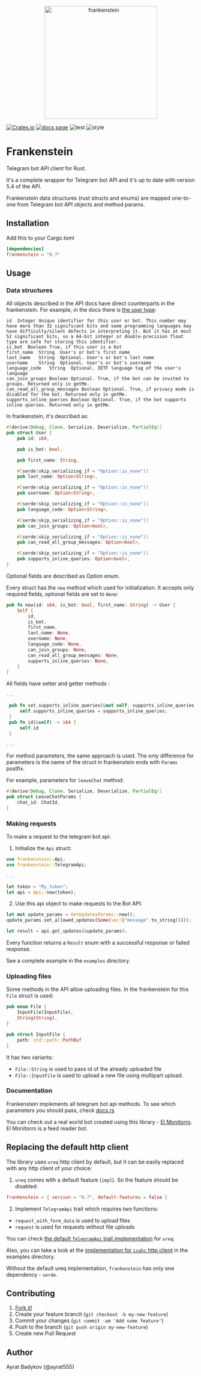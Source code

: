 <p align="center"><img src="frankenstein_logo.png" alt="frankenstein" height="300px"></p>

[![Crates.io][s1]][ci] [![docs page][docs-badge]][docs] ![test][ga-test] ![style][ga-style]

# Frankenstein

Telegram bot API client for Rust.

It's a complete wrapper for Telegram bot API and it's up to date with version 5.4 of the API.

Frankenstein data structures (rust structs and enums) are mapped one-to-one from Telegram bot API objects and method params.

## Installation

Add this to your Cargo.toml


```toml
[dependencies]
frankenstein = "0.7"
```

## Usage

### Data structures

All objects described in the API docs have direct counterparts in the frankenstein. For example, in the docs there is [the user type](https://core.telegram.org/bots/api#user):
```
id	Integer	Unique identifier for this user or bot. This number may have more than 32 significant bits and some programming languages may have difficulty/silent defects in interpreting it. But it has at most 52 significant bits, so a 64-bit integer or double-precision float type are safe for storing this identifier.
is_bot	Boolean	True, if this user is a bot
first_name	String	User's or bot's first name
last_name	String	Optional. User's or bot's last name
username	String	Optional. User's or bot's username
language_code	String	Optional. IETF language tag of the user's language
can_join_groups	Boolean	Optional. True, if the bot can be invited to groups. Returned only in getMe.
can_read_all_group_messages	Boolean	Optional. True, if privacy mode is disabled for the bot. Returned only in getMe.
supports_inline_queries	Boolean	Optional. True, if the bot supports inline queries. Returned only in getMe.
```

In frankenstein, it's described as:

```rust
#[derive(Debug, Clone, Serialize, Deserialize, PartialEq)]
pub struct User {
    pub id: i64,

    pub is_bot: bool,

    pub first_name: String,

    #[serde(skip_serializing_if = "Option::is_none")]
    pub last_name: Option<String>,

    #[serde(skip_serializing_if = "Option::is_none")]
    pub username: Option<String>,

    #[serde(skip_serializing_if = "Option::is_none")]
    pub language_code: Option<String>,

    #[serde(skip_serializing_if = "Option::is_none")]
    pub can_join_groups: Option<bool>,

    #[serde(skip_serializing_if = "Option::is_none")]
    pub can_read_all_group_messages: Option<bool>,

    #[serde(skip_serializing_if = "Option::is_none")]
    pub supports_inline_queries: Option<bool>,
}
```

Optional fields are described as Option enum.

Every struct has the `new` method which used for initialization. It accepts only required fields, optional fields are set to `None`:

```rust
pub fn new(id: i64, is_bot: bool, first_name: String) -> User {
    Self {
        id,
        is_bot,
        first_name,
        last_name: None,
        username: None,
        language_code: None,
        can_join_groups: None,
        can_read_all_group_messages: None,
        supports_inline_queries: None,
    }
}
```

All fields have setter and getter methods :

```rust
...

 pub fn set_supports_inline_queries(&mut self, supports_inline_queries: Option<bool>) {
     self.supports_inline_queries = supports_inline_queries;
 }
 pub fn id(&self) -> i64 {
     self.id
 }

...
```


For method parameters, the same approach is used. The only difference for parameters is the name of the struct in frankenstein ends with `Params` postfix.

For example, parameters for `leaveChat` method:

```rust
#[derive(Debug, Clone, Serialize, Deserialize, PartialEq)]
pub struct LeaveChatParams {
    chat_id: ChatId,
}
```


### Making requests

To make a request to the telegram bot api:

1. Initialize the `Api` struct:

```rust
use frankenstein::Api;
use frankenstein::TelegramApi;

...

let token = "My_token";
let api = Api::new(token);
```

2. Use this api object to make requests to the Bot API:

```rust
let mut update_params = GetUpdatesParams::new();
update_params.set_allowed_updates(Some(vec!["message".to_string()]));

let result = api.get_updates(&update_params);
```

Every function returns a `Result` enum with a successful response or failed response.

See a complete example in the `examples` directory.

### Uploading files

Some methods in the API allow uploading files. In the frankenstein for this `File` struct is used:

```rust
pub enum File {
    InputFile(InputFile),
    String(String),
}

pub struct InputFile {
    path: std::path::PathBuf
}
```

It has two variants:

- `File::String` is used to pass id of the already uploaded file
- `File::InputFile` is used to upload a new file using multipart upload.


### Documentation

Frankenstein implements all telegram bot api methods. To see which parameters you should pass, check [docs.rs](https://docs.rs/frankenstein/0.7.0/frankenstein/api/trait.TelegramApi.html#provided-methods)

You can check out a real world bot created using this library - [El Monitorro](https://github.com/ayrat555/el_monitorro). El Monitorro is a feed reader bot.

## Replacing the default http client

The library uses `ureq` http client by default, but it can be easily replaced with any http client of your choice:

1. `ureq` comes with a default feature (`impl`). So the feature should be disabled:

```toml
frankenstein = { version = "0.7", default-features = false }
```

2. Implement `TelegramApi` trait which requires two functions:

- `request_with_form_data` is used to upload files
- `request` is used for requests without file uploads

You can check [the default `TelegramApi` trait implementation](https://github.com/ayrat555/frankenstein/blob/aac88c01d06aa945393db7255ef2485a7c764d47/src/api_impl.rs) for `ureq`.

Also, you can take a look at the [implementation for `isahc` http client](https://github.com/ayrat555/frankenstein/blob/aac88c01d06aa945393db7255ef2485a7c764d47/examples/api_trait_implementation.rs) in the examples directory.

Without the default ureq implementation, `frankenstein` has only one dependency - `serde`.

## Contributing

1. [Fork it!](https://github.com/ayrat555/frankenstein/fork)
2. Create your feature branch (`git checkout -b my-new-feature`)
3. Commit your changes (`git commit -am 'Add some feature'`)
4. Push to the branch (`git push origin my-new-feature`)
5. Create new Pull Request

## Author

Ayrat Badykov (@ayrat555)


[s1]: https://img.shields.io/crates/v/frankenstein.svg
[docs-badge]: https://img.shields.io/badge/docs-website-blue.svg
[ci]: https://crates.io/crates/frankenstein
[docs]: https://docs.rs/frankenstein/
[ga-test]: https://github.com/ayrat555/frankenstein/actions/workflows/rust.yml/badge.svg
[ga-style]: https://github.com/ayrat555/frankenstein/actions/workflows/style.yml/badge.svg
